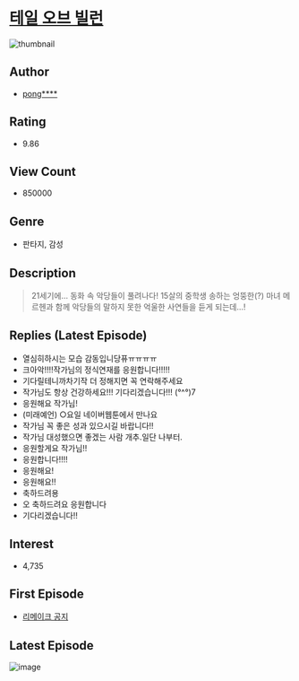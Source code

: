 # [테일 오브 빌런](https://comic.naver.com/bestChallenge/list?titleId=767676)
![thumbnail](https://image-comic.pstatic.net/user_contents_data/challenge_comic/2022/05/01/331116/thumbnail_202x164321bb2e9_7349_4a06_9f39_6426a8b54442_00002314.JPEG)

## Author
- [pong****](https://comic.naver.com/artistTitle?id=331116)

## Rating
- 9.86

## View Count
- 850000

## Genre
- 판타지, 감성

## Description
> 21세기에... 동화 속 악당들이 풀려나다! 15살의 중학생 송하는 엉뚱한(?) 마녀 메르헨과 함께 악당들의 말하지 못한 억울한 사연들을 듣게 되는데...!

## Replies (Latest Episode)
- 열심히하시는 모습 감동입니당퓨ㅠㅠㅠㅠ
- 크아악!!!!작가님의 정식연재를 응원합니다!!!!!
- 기다릴테니까차기작 더 정해지면 꼭 연락해주세요
- 작가님도 항상 건강하세요!!! 기다리겠습니다!!! (°^°)7
- 응원해요 작가님!
- (미래예언) ○요일 네이버웹툰에서 만나요
- 작가님 꼭 좋은 성과 있으시길 바랍니다!!
- 작가님 대성했으면 좋겠는 사람 개추.일단 나부터.
- 응원할게요 작가님!!
- 응원합니다!!!!
- 응원해요!
- 응원해요!!
- 축하드려용
- 오 축하드려요 응원합니다
- 기다리겠습니다!!

## Interest
- 4,735

## First Episode
- [리메이크 공지](https://comic.naver.com/bestChallenge/detail?titleId=767676&no=27)

## Latest Episode
![image](https://image-comic.pstatic.net/user_contents_data/challenge_comic/2022/11/28/331116/upload_7365184408223167843.jpeg)
